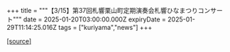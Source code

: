 +++
title = """【3/15】第37回札響栗山町定期演奏会札響ひなまつりコンサート"""
date = 2025-01-20T03:00:00.000Z
expiryDate = 2025-01-29T11:14:25.016Z
tags = ["kuriyama","news"]
+++


[[source]](https://www.town.kuriyama.hokkaido.jp/soshiki/55/30050.html)
